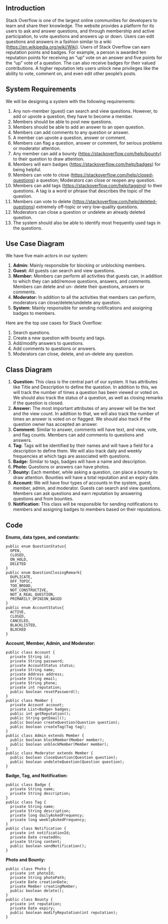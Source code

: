 ## Introduction

Stack Overflow is one of the largest online communities for developers to learn and share their knowledge. 
The website provides a platform for its users to ask and answer questions, and through membership and active participation, to vote questions and answers up or down. Users can edit questions and answers in a fashion similar to a wiki (https://en.wikipedia.org/wiki/Wiki).
Users of Stack Overflow can earn reputation points and badges. 
For example, a person is awarded ten reputation points for receiving an “up” vote on an answer and five points for the “up” vote of a question. The can also receive badges for their valued contributions. 
A higher reputation lets users unlock new privileges like the ability to vote, comment on, and even edit other people’s posts.

## System Requirements

We will be designing a system with the following requirements:
1. Any non-member (guest) can search and view questions. However, to add or upvote a question, they have to become a member.
2. Members should be able to post new questions.
3. Members should be able to add an answer to an open question.
4. Members can add comments to any question or answer.
5. A member can upvote a question, answer or comment.
6. Members can flag a question, answer or comment, for serious problems or moderator attention.
7. Any member can add a bounty (https://stackoverflow.com/help/bounty) to their question to draw attention.
8. Members will earn badges (https://stackoverflow.com/help/badges) for being helpful.
9. Members can vote to close (https://stackoverflow.com/help/closed-questions) a question; Moderators can close or reopen any question.
10. Members can add tags (https://stackoverflow.com/help/tagging) to their questions. A tag is a word or phrase that describes the topic of the question.
11. Members can vote to delete (https://stackoverflow.com/help/deleted-questions) extremely off-topic or very low-quality questions.
12. Moderators can close a question or undelete an already deleted question.
13. The system should also be able to identify most frequently used tags in the questions.

## Use Case Diagram

We have five main actors in our system:
1. **Admin:** Mainly responsible for blocking or unblocking members.
2. **Guest:** All guests can search and view questions.
3. **Member:** Members can perform all activities that guests can, in addition to which they can add/remove questions, answers, and comments. Members can delete and un- delete their questions, answers or comments.
4. **Moderator:** In addition to all the activities that members can perform, moderators can close/delete/undelete any question.
5. **System:** Mainly responsible for sending notifications and assigning badges to members.

Here are the top use cases for Stack Overflow:
1. Search questions.
2. Create a new question with bounty and tags.
3.  Add/modify answers to questions.
4. Add comments to questions or answers.
5. Moderators can close, delete, and un-delete any question.

## Class Diagram

1. **Question:** This class is the central part of our system. It has attributes like Title and Description to define the question. In addition to this, we will track the number of times a question has been viewed or voted on. We should also track the status of a question, as well as closing remarks if the question is closed.
2. **Answer:** The most important attributes of any answer will be the text and the view count. In addition to that, we will also track the number of times an answer is voted on or flagged. We should also track if the question owner has accepted an answer.
3. **Comment:** Similar to answer, comments will have text, and view, vote, and flag counts. Members can add comments to questions and answers.
4. **Tag:** Tags will be identified by their names and will have a field for a description to define them. We will also track daily and weekly frequencies at which tags are associated with questions.
5. **Badge:** Similar to tags, badges will have a name and description.
6. **Photo:** Questions or answers can have photos.
7. **Bounty:** Each member, while asking a question, can place a bounty to draw attention. Bounties will have a total reputation and an expiry date.
8. **Account:** We will have four types of accounts in the system, guest, member, admin, and moderator. Guests can search and view questions. Members can ask questions and earn reputation by answering questions and from bounties.
9. **Notification:** This class will be responsible for sending notifications to members and assigning badges to members based on their reputations.


## Code

**Enums, data types, and constants:**

```
public enum QuestionStatus{
  OPEN,
  CLOSED,
  ON_HOLD,
  DELETED 
}
public enum QuestionClosingRemark{
  DUPLICATE,
  OFF_TOPIC,
  TOO_BROAD,
  NOT_CONSTRUCTIVE,
  NOT_A_REAL_QUESTION,
  PRIMARILY_OPINION_BASED
}
public enum AccountStatus{
  ACTIVE,
  CLOSED,
  CANCELED,
  BLACKLISTED,
  BLOCKED
}
```

**Account, Member, Admin, and Moderator:**

```
public class Account {
  private String id;
  private String password;
  private AccountStatus status;
  private String name;
  private Address address;
  private String email;
  private String phone;
  private int reputation;
  public boolean resetPassword();
}
public class Member {
  private Account account;
  private List<Badge> badges;
  public int getReputation();
  public String getEmail();
  public boolean createQuestion(Question question);
  public boolean createTag(Tag tag);
}
public class Admin extends Member {
  public boolean blockMember(Member member);
  public boolean unblockMember(Member member);
}
public class Moderator extends Member {
  public boolean closeQuestion(Question question);
  public boolean undeleteQuestion(Question question);
}
```

**Badge, Tag, and Notification:**

```
public class Badge {
  private String name;
  private String description;
}
public class Tag {
  private String name;
  private String description;
  private long dailyAskedFrequency;
  private long weeklyAskedFrequency;
}
public class Notification {
  private int notificationId;
  private Date createdOn;
  private String content;
  public boolean sendNotification();
}
```

**Photo and Bounty:**

```
public class Photo {
  private int photoId;
  private String photoPath;
  private Date creationDate;
  private Member creatingMember;
  public boolean delete();
}
public class Bounty {
  private int reputation;
  private Date expiry;
  public boolean modifyReputation(int reputation);
}
```

